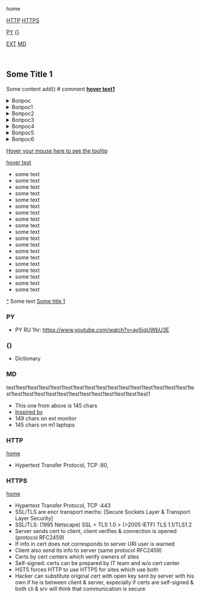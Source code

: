 <a id="home">home</a>

  
[HTTP](#HTTP) [HTTPS](#HTTPS) 
<br>

[PY](#PY "some test<br>some text<br>some text<br>'''<br>test<br>'''<br>some text<br>some text")
[{}](#{} "dictionary")


[EXT](#EXT "Extensions")
[MD](#MD "Markdown")

<br>


## Some Title 1
Some content
add() # comment
<b>[hover text1](## "your hover text")</b>

<details><summary>Вопрос</summary>Ответ</details> <details><summary>Вопрос1</summary>Ответ</details>
<details><summary>Вопрос2</summary>Ответ</details>
<details><summary>Вопрос3</summary>Ответ</details>
<details><summary>Вопрос4</summary>Ответ</details>
<details><summary>Вопрос5</summary>Ответ</details>
<details><summary>Вопрос6</summary>Ответ</details>


[Hover your mouse here to see the tooltip](https://stackoverflow.com/a/71729464/11465149 "This is a tooltip :)")

[id1]: ## "your hover text"
[hover text][id1]

- some text
- some text
- some text
- some text
- some text
- some text
- some text
- some text
- some text
- some text
- some text
- some text
- some text
- some text
- some text
- some text
- some text
- some text
- some text

[^](#main) Some text
[Some title 1](#some-title-1)

### <a id="PY">PY</a>
- PY RU 1hr: https://www.youtube.com/watch?v=aySjqUWbU3E

### <a id="{}">{}</a>
- Dictionary

### <a id="MD">MD</a>
test1test1test1test1test1test1test1test1test1test1test1test1test1test1test1test1test1test1test1test1test1test1test1test1test1test1test1test1test1
- This one from above is 145 chars
- [Inspired by](https://gist.github.com/Jekins/2bf2d0638163f1294637#some-title-1)
- 149 chars on ext monitor
- 145 chars on m1 laptops

### <a id="HTTP">HTTP</a>
[home](#home)
- Hypertext Transfer Protocol, TCP :80, 

### <a id="HTTPS">HTTPS</a>
[home](#home)
- Hypertext Transfer Protocol, TCP :443
- SSL/TLS are encr transport mechs: [Secure Sockets Layer & Transport Layer Security] 
- SSL/TLS: (1995 Netscape) SSL = TLS 1.0 > (>2005 IETF) TLS 1.1/TLS1.2
- Server sends cert to client, client verifies & connection is opened (protocol RFC2459)
- If info in cert does not corresponds to server URI user is warned
- Client also send its info to server (same protocol RFC2459)
- Certs by cert centers which verify owners of sites
- Self-signed: certs can be prepared by IT team and w/o cert center
- HSTS forces HTTP to use HTTPS for sites which use both
- Hacker can substitute original cert with open key sent by server with his own if he is between client & server, expecially if certs are self-signed & both cli & srv will think that communication is secure


